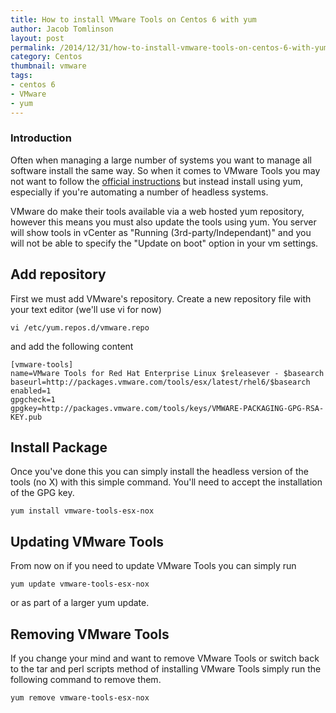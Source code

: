 ```yaml
---
title: How to install VMware Tools on Centos 6 with yum
author: Jacob Tomlinson
layout: post
permalink: /2014/12/31/how-to-install-vmware-tools-on-centos-6-with-yum/
category: Centos
thumbnail: vmware
tags:
- centos 6
- VMware
- yum
---
```


### Introduction

Often when managing a large number of systems you want to manage all software
install the same way. So when it comes to VMware Tools you may not want to
follow the [official instructions][1] but instead install using yum, especially
if you're automating a number of headless systems.

VMware do make their tools available via a web hosted yum repository, however
this means you must also update the tools using yum. You server will show tools in
vCenter as "Running (3rd-party/Independant)" and you will not be able to specify
the "Update on boot" option in your vm settings.

## Add repository

First we must add VMware's repository. Create a new repository file with your
text editor (we'll use vi for now)

```
vi /etc/yum.repos.d/vmware.repo
```

and add the following content

```
[vmware-tools]
name=VMware Tools for Red Hat Enterprise Linux $releasever - $basearch
baseurl=http://packages.vmware.com/tools/esx/latest/rhel6/$basearch
enabled=1
gpgcheck=1
gpgkey=http://packages.vmware.com/tools/keys/VMWARE-PACKAGING-GPG-RSA-KEY.pub
```

## Install Package

Once you've done this you can simply install the headless version of the tools
(no X) with this simple command. You'll need to accept the installation of the
GPG key.

```
yum install vmware-tools-esx-nox
```

## Updating VMware Tools

From now on if you need to update VMware Tools you can simply run

```
yum update vmware-tools-esx-nox
```

or as part of a larger yum update.

## Removing VMware Tools

If you change your mind and want to remove VMware Tools or switch back to the
tar and perl scripts method of installing VMware Tools simply run the following
command to remove them.

```
yum remove vmware-tools-esx-nox
```

[1]: https://www.vmware.com/support/ws55/doc/ws_newguest_tools_linux.html#wp1127177
